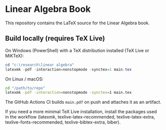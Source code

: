 # Linear Algebra Book

This repository contains the LaTeX source for the Linear Algebra book.

## Build locally (requires TeX Live)

On Windows (PowerShell) with a TeX distribution installed (TeX Live or MiKTeX):

```powershell
cd "c:\research\linear algebra"
latexmk -pdf -interaction=nonstopmode -synctex=1 main.tex
```

On Linux / macOS:

```bash
cd "/path/to/repo"
latexmk -pdf -interaction=nonstopmode -synctex=1 main.tex
```

The GitHub Actions CI builds `main.pdf` on push and attaches it as an artifact.

If you need a more minimal TeX Live installation, install the packages used in the workflow (latexmk, texlive-latex-recommended, texlive-latex-extra, texlive-fonts-recommended, texlive-bibtex-extra, biber).

